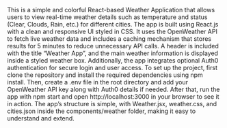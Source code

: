 This is a simple and colorful React-based Weather Application that allows users to view real-time weather details such as temperature and status (Clear, Clouds, Rain, etc.) for different cities.
The app is built using React.js with a clean and responsive UI styled in CSS.
It uses the OpenWeather API to fetch live weather data and includes a caching mechanism that stores results for 5 minutes to reduce unnecessary API calls.
A header is included with the title “Weather App”, and the main weather information is displayed inside a styled weather box. Additionally, the app integrates optional Auth0 authentication for secure login and user access.
To set up the project, first clone the repository and install the required dependencies using npm install. Then, create a .env file in the root directory and add your OpenWeather API key along with Auth0 details if needed.
After that, run the app with npm start and open http://localhost:3000 in your browser to see it in action. 
The app’s structure is simple, with Weather.jsx, weather.css, and cities.json inside the components/weather folder, making it easy to understand and extend.
